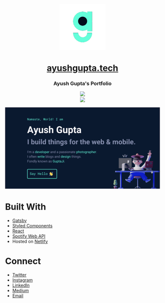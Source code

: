 <p align="center">
    <a href="https://ayushgupta.tech">
        <img src="src/images/logo.png" alt="Panda Logo" height="150">
    </a>
</p>

<div align="center">
    <a href="https://ayushgupta.tech"><h1>ayushgupta.tech</h1></a>
    <h3>Ayush Gupta's Portfolio</h3>
</div>

<div align="center">
    <a href="https://twitter.com/_guptaji_">
        <img src="https://img.shields.io/twitter/follow/_guptaji_?style=social">
    </a>
</div>

<div align="center">
    <a href="https://app.netlify.com/sites/guptaji/deploys">
        <img src="https://api.netlify.com/api/v1/badges/fd027885-3ba9-437f-9377-2fe1ec74e437/deploy-status">
    </a>
</div>

[![View Portfolio](https://raw.githubusercontent.com/gupta-ji6/gupta-ji6.github.io/master/src/images/og.png)](https://ayushgupta.tech)

# Built With

- [Gatsby](https://www.gatsbyjs.com/)
- [Styled Components](https://styled-components.com/)
- [React](https://reactjs.org/)
- [Spotify Web API](https://developer.spotify.com/documentation/web-api/)
- Hosted on [Netlify](https://netlify.com)

# Connect

- [Twitter](https://twitter.com/_guptaji_)
- [Instagram](https://www.instagram.com/_.guptaji._)
- [LinkedIn](https://www.linkedin.com/in/guptaji6)
- [Medium](https://medium.com/@guptaji)
- [Email](mailtio:hello@ayushgupta.tech)
